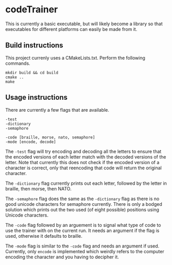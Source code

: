 # codeTrainer

This is currently a basic executable, but will likely become a library so that executables for different platforms can
easily be made from it.

## Build instructions

This project currenly uses a CMakeLists.txt. Perform the following commands.

```
mkdir build && cd build
cmake ..
make
```

## Usage instructions

There are currently a few flags that are available.

```
-test
-dictionary
-semaphore

-code [braille, morse, nato, semaphore]
-mode [encode, decode]
```

The `-test` flag will try encoding and decoding all the letters to ensure that the encoded versions of each letter match
with the decoded versions of the letter. Note that currently this does not check if the encoded version of a character
is correct, only that reencoding that code will return the original character.

The `-dictionary` flag currently prints out each letter, followed by the letter in braille, then morse, then NATO.

The `-semaphore` flag does the same as the `-dictionary` flag as there is no good unicode characters for semaphore
currently. There is only a bodged solution which prints out the two used (of eight possible) positions using Unicode
characters.

The `-code` flag followed by an arguement is to signal what type of code to use the trainer with on the current run. It
needs an argument if the flag is used, otherwise it defaults to braille.

The `-mode` flag is similar to the `-code` flag and needs an argument if used. Currently, only `encode` is implemented
which weirdly refers to the computer encoding the character and you having to decipher it.
